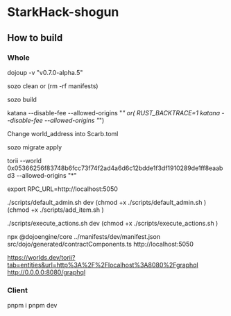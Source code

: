# StarkHack-shogun

## How to build

### Whole

dojoup -v "v0.7.0-alpha.5"

sozo clean or (rm -rf manifests)

sozo build

katana --disable-fee --allowed-origins "_" or( RUST_BACKTRACE=1 katana --disable-fee --allowed-origins "_")

Change world_address into Scarb.toml

sozo migrate apply

torii --world 0x05366256f83748b6fcc73f74f2ad4a6d6c12bdde1f3df1910289de1ff8eaabd3 --allowed-origins "\*"

export RPC_URL=http://localhost:5050

./scripts/default_admin.sh dev
(chmod +x ./scripts/default_admin.sh )
(chmod +x ./scripts/add_item.sh )

./scripts/execute_actions.sh dev
(chmod +x ./scripts/execute_actions.sh )

npx @dojoengine/core ../manifests/dev/manifest.json src/dojo/generated/contractComponents.ts http://localhost:5050

https://worlds.dev/torii?tab=entities&url=http%3A%2F%2Flocalhost%3A8080%2Fgraphql
http://0.0.0.0:8080/graphql

### Client

pnpm i
pnpm dev
